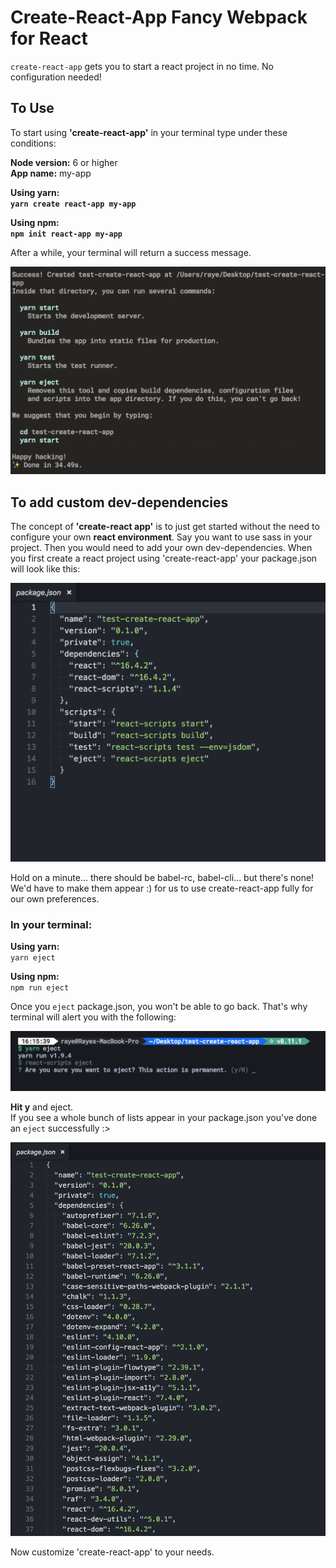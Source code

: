 # Create-React-App Fancy Webpack for React

`create-react-app` gets you to start a react project in no time. No configuration needed!

## To Use

To start using __'create-react-app'__ in your terminal type under these conditions:

__Node version:__ 6 or higher\
__App name:__ my-app

__Using yarn:__\
__`yarn create react-app my-app`__

__Using npm:__\
__`npm init react-app my-app`__

After a while, your terminal will return a success message.

![create-react-app installed successfully](./assets/images/react-app-success.jpg)

## To add custom dev-dependencies

The concept of __'create-react app'__ is to just get started without the need to configure your own __react environment__. Say you want to use sass in your project. Then you would need to add your own dev-dependencies. When you first create a react project using 'create-react-app' your package.json will look like this:

![create-react-app package.json file](./assets/images/react-app-package.jpg)

Hold on a minute... there should be babel-rc, babel-cli... but there's none! We'd have to make them appear :) for us to use create-react-app fully for our own preferences.

### In your terminal:

__Using yarn:__\
`yarn eject`

__Using npm:__\
`npm run eject`

Once you `eject` package.json, you won't be able to go back. That's why terminal will alert you with the following:

![Ejecting package.json](./assets/images/yarn-eject.jpg)

__Hit y__ and eject.\
If you see a whole bunch of lists appear in your package.json you've done an `eject` successfully :>

![Ejected package.json](./assets/images/ejected.jpg)

Now customize 'create-react-app' to your needs.